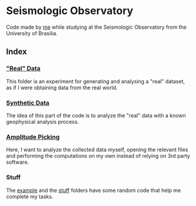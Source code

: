 # Seismologic Observatory

Code made by [me](https://github.com/ishiikurisu) while studying at the Seismologic Observatory from the University of Brasilia.

## Index ##

### ["Real" Data](real-data)

This folder is an experiment for generating and analysing a "real" dataset, as if I were obtaining data from the real world.

### [Synthetic Data](synth-data)

The idea of this part of the code is to analyze the "real" data with a known geophysical analysis process.

### [Amplitude Picking](amps)

Here, I want to analyze the collected data myself, opening the relevant files and performing the computations on my own instead of relying on 3rd party software.

### Stuff

The [example](example) and the [stuff](stuff) folders have some random code that help me complete my tasks.
